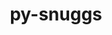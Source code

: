 ---
title: "py-snuggs"
layout: cache
categories: [package, develop]
meta: {"versions": ["1.4.1"], "compilers": ["apple-clang@=14.0.0", "apple-clang@=14.0.3", "gcc@=11.3.0", "gcc@=7.3.1"], "oss": ["amzn2", "ubuntu22.04", "ventura"], "platforms": ["darwin", "linux"], "targets": ["aarch64", "ivybridge", "x86_64_v3"], "stacks": ["ml-darwin-aarch64-mps", "ml-linux-x86_64-cpu", "ml-linux-x86_64-cuda", "root"], "num_specs": 51, "num_specs_by_stack": {"root": 51, "ml-darwin-aarch64-mps": 3, "ml-linux-x86_64-cuda": 5, "ml-linux-x86_64-cpu": 5}}
spec_details: [{"hash": "ov4nq5a2bu5mniex2xqlnzg26333rayd", "compiler": "apple-clang@=14.0.0", "versions": ["1.4.1"], "os": "ventura", "platform": "darwin", "target": "aarch64", "variants": ["build_system=python_pip"], "stacks": ["root", "ml-darwin-aarch64-mps"], "size": "-", "tarball": "https://binaries.spack.io/develop/build_cache/darwin-ventura-aarch64/apple-clang-14.0.0/py-snuggs-1.4.1/darwin-ventura-aarch64-apple-clang-14.0.0-py-snuggs-1.4.1-ov4nq5a2bu5mniex2xqlnzg26333rayd.spack"}, {"hash": "q4ng2jlchkpfcgvkwouwl6qreu6mcwwu", "compiler": "apple-clang@=14.0.0", "versions": ["1.4.1"], "os": "ventura", "platform": "darwin", "target": "aarch64", "variants": ["build_system=python_pip"], "stacks": ["root"], "size": "-", "tarball": "https://binaries.spack.io/develop/build_cache/darwin-ventura-aarch64/apple-clang-14.0.0/py-snuggs-1.4.1/darwin-ventura-aarch64-apple-clang-14.0.0-py-snuggs-1.4.1-q4ng2jlchkpfcgvkwouwl6qreu6mcwwu.spack"}, {"hash": "pfn75cfyiypikribba4anbislc6253ju", "compiler": "apple-clang@=14.0.0", "versions": ["1.4.1"], "os": "ventura", "platform": "darwin", "target": "aarch64", "variants": ["build_system=python_pip"], "stacks": ["root"], "size": "-", "tarball": "https://binaries.spack.io/develop/build_cache/darwin-ventura-aarch64/apple-clang-14.0.0/py-snuggs-1.4.1/darwin-ventura-aarch64-apple-clang-14.0.0-py-snuggs-1.4.1-pfn75cfyiypikribba4anbislc6253ju.spack"}, {"hash": "tffheughyc7yaurnyksggnyg3ukzh7r7", "compiler": "apple-clang@=14.0.0", "versions": ["1.4.1"], "os": "ventura", "platform": "darwin", "target": "aarch64", "variants": ["build_system=python_pip"], "stacks": ["root", "ml-darwin-aarch64-mps"], "size": "-", "tarball": "https://binaries.spack.io/develop/build_cache/darwin-ventura-aarch64/apple-clang-14.0.0/py-snuggs-1.4.1/darwin-ventura-aarch64-apple-clang-14.0.0-py-snuggs-1.4.1-tffheughyc7yaurnyksggnyg3ukzh7r7.spack"}, {"hash": "2yuaua6ce77c4fbcm5rhnvrozvq5clwf", "compiler": "apple-clang@=14.0.0", "versions": ["1.4.1"], "os": "ventura", "platform": "darwin", "target": "aarch64", "variants": ["build_system=python_pip"], "stacks": ["root"], "size": "-", "tarball": "https://binaries.spack.io/develop/build_cache/darwin-ventura-aarch64/apple-clang-14.0.0/py-snuggs-1.4.1/darwin-ventura-aarch64-apple-clang-14.0.0-py-snuggs-1.4.1-2yuaua6ce77c4fbcm5rhnvrozvq5clwf.spack"}, {"hash": "yiuuwzutbapfcduppiycrruaujjlctfj", "compiler": "apple-clang@=14.0.0", "versions": ["1.4.1"], "os": "ventura", "platform": "darwin", "target": "aarch64", "variants": ["build_system=python_pip"], "stacks": ["root"], "size": "-", "tarball": "https://binaries.spack.io/develop/build_cache/darwin-ventura-aarch64/apple-clang-14.0.0/py-snuggs-1.4.1/darwin-ventura-aarch64-apple-clang-14.0.0-py-snuggs-1.4.1-yiuuwzutbapfcduppiycrruaujjlctfj.spack"}, {"hash": "ncni6jyupsclkzmr2gagzr5t3eik7ao4", "compiler": "apple-clang@=14.0.0", "versions": ["1.4.1"], "os": "ventura", "platform": "darwin", "target": "aarch64", "variants": ["build_system=python_pip"], "stacks": ["root", "ml-darwin-aarch64-mps"], "size": "-", "tarball": "https://binaries.spack.io/develop/build_cache/darwin-ventura-aarch64/apple-clang-14.0.0/py-snuggs-1.4.1/darwin-ventura-aarch64-apple-clang-14.0.0-py-snuggs-1.4.1-ncni6jyupsclkzmr2gagzr5t3eik7ao4.spack"}, {"hash": "n5iiwrcsdefj7yvvy7rjbgwvrgb5icro", "compiler": "apple-clang@=14.0.3", "versions": ["1.4.1"], "os": "ventura", "platform": "darwin", "target": "aarch64", "variants": ["build_system=python_pip"], "stacks": ["root"], "size": "-", "tarball": "https://binaries.spack.io/develop/build_cache/darwin-ventura-aarch64/apple-clang-14.0.3/py-snuggs-1.4.1/darwin-ventura-aarch64-apple-clang-14.0.3-py-snuggs-1.4.1-n5iiwrcsdefj7yvvy7rjbgwvrgb5icro.spack"}, {"hash": "lktjeri2idb26tdeu6kmlzy6ibhzcjxv", "compiler": "apple-clang@=14.0.3", "versions": ["1.4.1"], "os": "ventura", "platform": "darwin", "target": "aarch64", "variants": ["build_system=python_pip"], "stacks": ["root"], "size": "-", "tarball": "https://binaries.spack.io/develop/build_cache/darwin-ventura-aarch64/apple-clang-14.0.3/py-snuggs-1.4.1/darwin-ventura-aarch64-apple-clang-14.0.3-py-snuggs-1.4.1-lktjeri2idb26tdeu6kmlzy6ibhzcjxv.spack"}, {"hash": "qkbix37ajc4xhnfrwbqozzwb5lychmly", "compiler": "apple-clang@=14.0.3", "versions": ["1.4.1"], "os": "ventura", "platform": "darwin", "target": "aarch64", "variants": ["build_system=python_pip"], "stacks": ["root"], "size": "-", "tarball": "https://binaries.spack.io/develop/build_cache/darwin-ventura-aarch64/apple-clang-14.0.3/py-snuggs-1.4.1/darwin-ventura-aarch64-apple-clang-14.0.3-py-snuggs-1.4.1-qkbix37ajc4xhnfrwbqozzwb5lychmly.spack"}, {"hash": "q7jtoqmq3bxj5qf2jnyqwp543um3an4f", "compiler": "apple-clang@=14.0.3", "versions": ["1.4.1"], "os": "ventura", "platform": "darwin", "target": "aarch64", "variants": ["build_system=python_pip"], "stacks": ["root"], "size": "-", "tarball": "https://binaries.spack.io/develop/build_cache/darwin-ventura-aarch64/apple-clang-14.0.3/py-snuggs-1.4.1/darwin-ventura-aarch64-apple-clang-14.0.3-py-snuggs-1.4.1-q7jtoqmq3bxj5qf2jnyqwp543um3an4f.spack"}, {"hash": "bluq3oklbhtbgeshzomd7oayop6xziin", "compiler": "apple-clang@=14.0.3", "versions": ["1.4.1"], "os": "ventura", "platform": "darwin", "target": "aarch64", "variants": ["build_system=python_pip"], "stacks": ["root"], "size": "-", "tarball": "https://binaries.spack.io/develop/build_cache/darwin-ventura-aarch64/apple-clang-14.0.3/py-snuggs-1.4.1/darwin-ventura-aarch64-apple-clang-14.0.3-py-snuggs-1.4.1-bluq3oklbhtbgeshzomd7oayop6xziin.spack"}, {"hash": "ljm2cjqvlwep5vjzy3yprotz7ht5d4ym", "compiler": "apple-clang@=14.0.3", "versions": ["1.4.1"], "os": "ventura", "platform": "darwin", "target": "aarch64", "variants": ["build_system=python_pip"], "stacks": ["root"], "size": "-", "tarball": "https://binaries.spack.io/develop/build_cache/darwin-ventura-aarch64/apple-clang-14.0.3/py-snuggs-1.4.1/darwin-ventura-aarch64-apple-clang-14.0.3-py-snuggs-1.4.1-ljm2cjqvlwep5vjzy3yprotz7ht5d4ym.spack"}, {"hash": "62th76o23jjujwkgffhfqcyibqqftvsb", "compiler": "apple-clang@=14.0.3", "versions": ["1.4.1"], "os": "ventura", "platform": "darwin", "target": "aarch64", "variants": ["build_system=python_pip"], "stacks": ["root"], "size": "-", "tarball": "https://binaries.spack.io/develop/build_cache/darwin-ventura-aarch64/apple-clang-14.0.3/py-snuggs-1.4.1/darwin-ventura-aarch64-apple-clang-14.0.3-py-snuggs-1.4.1-62th76o23jjujwkgffhfqcyibqqftvsb.spack"}, {"hash": "zttil2pgq4w2ia7hzqcxioo6df2fzj2r", "compiler": "gcc@=7.3.1", "versions": ["1.4.1"], "os": "amzn2", "platform": "linux", "target": "ivybridge", "variants": ["build_system=python_pip"], "stacks": ["root"], "size": "-", "tarball": "https://binaries.spack.io/develop/build_cache/linux-amzn2-ivybridge/gcc-7.3.1/py-snuggs-1.4.1/linux-amzn2-ivybridge-gcc-7.3.1-py-snuggs-1.4.1-zttil2pgq4w2ia7hzqcxioo6df2fzj2r.spack"}, {"hash": "ify4spolfgxi5ioljwqtnjc65gd56q2t", "compiler": "gcc@=7.3.1", "versions": ["1.4.1"], "os": "amzn2", "platform": "linux", "target": "ivybridge", "variants": ["build_system=python_pip"], "stacks": ["root"], "size": "-", "tarball": "https://binaries.spack.io/develop/build_cache/linux-amzn2-ivybridge/gcc-7.3.1/py-snuggs-1.4.1/linux-amzn2-ivybridge-gcc-7.3.1-py-snuggs-1.4.1-ify4spolfgxi5ioljwqtnjc65gd56q2t.spack"}, {"hash": "ef3znmgccx7t3sf52vs4umqnuwbaxqve", "compiler": "gcc@=7.3.1", "versions": ["1.4.1"], "os": "amzn2", "platform": "linux", "target": "ivybridge", "variants": ["build_system=python_pip"], "stacks": ["root"], "size": "-", "tarball": "https://binaries.spack.io/develop/build_cache/linux-amzn2-ivybridge/gcc-7.3.1/py-snuggs-1.4.1/linux-amzn2-ivybridge-gcc-7.3.1-py-snuggs-1.4.1-ef3znmgccx7t3sf52vs4umqnuwbaxqve.spack"}, {"hash": "tjtimjzlhddmfvkhnmisjnvkzyzqzcp2", "compiler": "gcc@=7.3.1", "versions": ["1.4.1"], "os": "amzn2", "platform": "linux", "target": "x86_64_v3", "variants": ["build_system=python_pip"], "stacks": ["root"], "size": "-", "tarball": "https://binaries.spack.io/develop/build_cache/linux-amzn2-x86_64_v3/gcc-7.3.1/py-snuggs-1.4.1/linux-amzn2-x86_64_v3-gcc-7.3.1-py-snuggs-1.4.1-tjtimjzlhddmfvkhnmisjnvkzyzqzcp2.spack"}, {"hash": "67nmwpk5ywjov3mz7lhaqpgpsc6ewg6l", "compiler": "gcc@=7.3.1", "versions": ["1.4.1"], "os": "amzn2", "platform": "linux", "target": "x86_64_v3", "variants": [], "stacks": ["root"], "size": "-", "tarball": "https://binaries.spack.io/develop/build_cache/linux-amzn2-x86_64_v3/gcc-7.3.1/py-snuggs-1.4.1/linux-amzn2-x86_64_v3-gcc-7.3.1-py-snuggs-1.4.1-67nmwpk5ywjov3mz7lhaqpgpsc6ewg6l.spack"}, {"hash": "6e6wvcugdkxpacpzkvxw4srrianx4g4l", "compiler": "gcc@=7.3.1", "versions": ["1.4.1"], "os": "amzn2", "platform": "linux", "target": "x86_64_v3", "variants": ["build_system=python_pip"], "stacks": ["root"], "size": "-", "tarball": "https://binaries.spack.io/develop/build_cache/linux-amzn2-x86_64_v3/gcc-7.3.1/py-snuggs-1.4.1/linux-amzn2-x86_64_v3-gcc-7.3.1-py-snuggs-1.4.1-6e6wvcugdkxpacpzkvxw4srrianx4g4l.spack"}, {"hash": "oyn6aha2uupv52rg26bj3tl6h2houohi", "compiler": "gcc@=7.3.1", "versions": ["1.4.1"], "os": "amzn2", "platform": "linux", "target": "x86_64_v3", "variants": [], "stacks": ["root"], "size": "-", "tarball": "https://binaries.spack.io/develop/build_cache/linux-amzn2-x86_64_v3/gcc-7.3.1/py-snuggs-1.4.1/linux-amzn2-x86_64_v3-gcc-7.3.1-py-snuggs-1.4.1-oyn6aha2uupv52rg26bj3tl6h2houohi.spack"}, {"hash": "mcjeylzxfxxzdnde5eblvbjzqmfght2c", "compiler": "gcc@=7.3.1", "versions": ["1.4.1"], "os": "amzn2", "platform": "linux", "target": "x86_64_v3", "variants": ["build_system=python_pip"], "stacks": ["root"], "size": "-", "tarball": "https://binaries.spack.io/develop/build_cache/linux-amzn2-x86_64_v3/gcc-7.3.1/py-snuggs-1.4.1/linux-amzn2-x86_64_v3-gcc-7.3.1-py-snuggs-1.4.1-mcjeylzxfxxzdnde5eblvbjzqmfght2c.spack"}, {"hash": "czitklfyveabtjmrjkjzxx7kcic4654u", "compiler": "gcc@=11.3.0", "versions": ["1.4.1"], "os": "ubuntu22.04", "platform": "linux", "target": "x86_64_v3", "variants": ["build_system=python_pip"], "stacks": ["root"], "size": "-", "tarball": "https://binaries.spack.io/develop/build_cache/linux-ubuntu22.04-x86_64_v3/gcc-11.3.0/py-snuggs-1.4.1/linux-ubuntu22.04-x86_64_v3-gcc-11.3.0-py-snuggs-1.4.1-czitklfyveabtjmrjkjzxx7kcic4654u.spack"}, {"hash": "gi3slp6npuydc65yp33uhlpwdzti4dkm", "compiler": "gcc@=11.3.0", "versions": ["1.4.1"], "os": "ubuntu22.04", "platform": "linux", "target": "x86_64_v3", "variants": ["build_system=python_pip"], "stacks": ["root"], "size": "-", "tarball": "https://binaries.spack.io/develop/build_cache/linux-ubuntu22.04-x86_64_v3/gcc-11.3.0/py-snuggs-1.4.1/linux-ubuntu22.04-x86_64_v3-gcc-11.3.0-py-snuggs-1.4.1-gi3slp6npuydc65yp33uhlpwdzti4dkm.spack"}, {"hash": "v5byltxrcghyfgmldn2k7ipbb4bodioo", "compiler": "gcc@=11.3.0", "versions": ["1.4.1"], "os": "ubuntu22.04", "platform": "linux", "target": "x86_64_v3", "variants": ["build_system=python_pip"], "stacks": ["root"], "size": "-", "tarball": "https://binaries.spack.io/develop/build_cache/linux-ubuntu22.04-x86_64_v3/gcc-11.3.0/py-snuggs-1.4.1/linux-ubuntu22.04-x86_64_v3-gcc-11.3.0-py-snuggs-1.4.1-v5byltxrcghyfgmldn2k7ipbb4bodioo.spack"}, {"hash": "w4zjkoyj3lqjnmenkzfpodigxpro77tc", "compiler": "gcc@=11.3.0", "versions": ["1.4.1"], "os": "ubuntu22.04", "platform": "linux", "target": "x86_64_v3", "variants": ["build_system=python_pip"], "stacks": ["ml-linux-x86_64-cuda", "root"], "size": "-", "tarball": "https://binaries.spack.io/develop/build_cache/linux-ubuntu22.04-x86_64_v3/gcc-11.3.0/py-snuggs-1.4.1/linux-ubuntu22.04-x86_64_v3-gcc-11.3.0-py-snuggs-1.4.1-w4zjkoyj3lqjnmenkzfpodigxpro77tc.spack"}, {"hash": "na7jj6nzvjzsl47hsjokmdsxyfnfqhj2", "compiler": "gcc@=11.3.0", "versions": ["1.4.1"], "os": "ubuntu22.04", "platform": "linux", "target": "x86_64_v3", "variants": ["build_system=python_pip"], "stacks": ["root"], "size": "-", "tarball": "https://binaries.spack.io/develop/build_cache/linux-ubuntu22.04-x86_64_v3/gcc-11.3.0/py-snuggs-1.4.1/linux-ubuntu22.04-x86_64_v3-gcc-11.3.0-py-snuggs-1.4.1-na7jj6nzvjzsl47hsjokmdsxyfnfqhj2.spack"}, {"hash": "bjtkipncw7cmb6cljfhphu6f73x77jon", "compiler": "gcc@=11.3.0", "versions": ["1.4.1"], "os": "ubuntu22.04", "platform": "linux", "target": "x86_64_v3", "variants": ["build_system=python_pip"], "stacks": ["root"], "size": "-", "tarball": "https://binaries.spack.io/develop/build_cache/linux-ubuntu22.04-x86_64_v3/gcc-11.3.0/py-snuggs-1.4.1/linux-ubuntu22.04-x86_64_v3-gcc-11.3.0-py-snuggs-1.4.1-bjtkipncw7cmb6cljfhphu6f73x77jon.spack"}, {"hash": "zs4s7teeosathkcatqdd2uemf74mczm3", "compiler": "gcc@=11.3.0", "versions": ["1.4.1"], "os": "ubuntu22.04", "platform": "linux", "target": "x86_64_v3", "variants": ["build_system=python_pip"], "stacks": ["root"], "size": "-", "tarball": "https://binaries.spack.io/develop/build_cache/linux-ubuntu22.04-x86_64_v3/gcc-11.3.0/py-snuggs-1.4.1/linux-ubuntu22.04-x86_64_v3-gcc-11.3.0-py-snuggs-1.4.1-zs4s7teeosathkcatqdd2uemf74mczm3.spack"}, {"hash": "w4gd74m2jlrka2adtcq2obnbsmmdzkvf", "compiler": "gcc@=11.3.0", "versions": ["1.4.1"], "os": "ubuntu22.04", "platform": "linux", "target": "x86_64_v3", "variants": ["build_system=python_pip"], "stacks": ["ml-linux-x86_64-cuda", "root"], "size": "-", "tarball": "https://binaries.spack.io/develop/build_cache/linux-ubuntu22.04-x86_64_v3/gcc-11.3.0/py-snuggs-1.4.1/linux-ubuntu22.04-x86_64_v3-gcc-11.3.0-py-snuggs-1.4.1-w4gd74m2jlrka2adtcq2obnbsmmdzkvf.spack"}, {"hash": "pxfhh5nf7jjdwrhri4lg7st6ovvupdme", "compiler": "gcc@=11.3.0", "versions": ["1.4.1"], "os": "ubuntu22.04", "platform": "linux", "target": "x86_64_v3", "variants": ["build_system=python_pip"], "stacks": ["root"], "size": "-", "tarball": "https://binaries.spack.io/develop/build_cache/linux-ubuntu22.04-x86_64_v3/gcc-11.3.0/py-snuggs-1.4.1/linux-ubuntu22.04-x86_64_v3-gcc-11.3.0-py-snuggs-1.4.1-pxfhh5nf7jjdwrhri4lg7st6ovvupdme.spack"}, {"hash": "ql6e5lgdyjvp573gtowwwaavyrmk4bdt", "compiler": "gcc@=11.3.0", "versions": ["1.4.1"], "os": "ubuntu22.04", "platform": "linux", "target": "x86_64_v3", "variants": ["build_system=python_pip"], "stacks": ["ml-linux-x86_64-cpu", "root"], "size": "-", "tarball": "https://binaries.spack.io/develop/build_cache/linux-ubuntu22.04-x86_64_v3/gcc-11.3.0/py-snuggs-1.4.1/linux-ubuntu22.04-x86_64_v3-gcc-11.3.0-py-snuggs-1.4.1-ql6e5lgdyjvp573gtowwwaavyrmk4bdt.spack"}, {"hash": "yorroslvzgsrfewvmk5ztwbpr7o5mo6f", "compiler": "gcc@=11.3.0", "versions": ["1.4.1"], "os": "ubuntu22.04", "platform": "linux", "target": "x86_64_v3", "variants": ["build_system=python_pip"], "stacks": ["root"], "size": "-", "tarball": "https://binaries.spack.io/develop/build_cache/linux-ubuntu22.04-x86_64_v3/gcc-11.3.0/py-snuggs-1.4.1/linux-ubuntu22.04-x86_64_v3-gcc-11.3.0-py-snuggs-1.4.1-yorroslvzgsrfewvmk5ztwbpr7o5mo6f.spack"}, {"hash": "g2gopftrqgp3w7ozvi7kxpxajhlszmlm", "compiler": "gcc@=11.3.0", "versions": ["1.4.1"], "os": "ubuntu22.04", "platform": "linux", "target": "x86_64_v3", "variants": ["build_system=python_pip"], "stacks": ["ml-linux-x86_64-cpu", "root"], "size": "-", "tarball": "https://binaries.spack.io/develop/build_cache/linux-ubuntu22.04-x86_64_v3/gcc-11.3.0/py-snuggs-1.4.1/linux-ubuntu22.04-x86_64_v3-gcc-11.3.0-py-snuggs-1.4.1-g2gopftrqgp3w7ozvi7kxpxajhlszmlm.spack"}, {"hash": "lht5yiuv5pzn67k3qwt24ydrwhv27ffv", "compiler": "gcc@=11.3.0", "versions": ["1.4.1"], "os": "ubuntu22.04", "platform": "linux", "target": "x86_64_v3", "variants": ["build_system=python_pip"], "stacks": ["root"], "size": "-", "tarball": "https://binaries.spack.io/develop/build_cache/linux-ubuntu22.04-x86_64_v3/gcc-11.3.0/py-snuggs-1.4.1/linux-ubuntu22.04-x86_64_v3-gcc-11.3.0-py-snuggs-1.4.1-lht5yiuv5pzn67k3qwt24ydrwhv27ffv.spack"}, {"hash": "tygibgn2xgmiubms4b77xsev5itp2hxl", "compiler": "gcc@=11.3.0", "versions": ["1.4.1"], "os": "ubuntu22.04", "platform": "linux", "target": "x86_64_v3", "variants": ["build_system=python_pip"], "stacks": ["root"], "size": "-", "tarball": "https://binaries.spack.io/develop/build_cache/linux-ubuntu22.04-x86_64_v3/gcc-11.3.0/py-snuggs-1.4.1/linux-ubuntu22.04-x86_64_v3-gcc-11.3.0-py-snuggs-1.4.1-tygibgn2xgmiubms4b77xsev5itp2hxl.spack"}, {"hash": "774v64qbagna2ij2a6yxm6m2xfjliws7", "compiler": "gcc@=11.3.0", "versions": ["1.4.1"], "os": "ubuntu22.04", "platform": "linux", "target": "x86_64_v3", "variants": ["build_system=python_pip"], "stacks": ["ml-linux-x86_64-cuda", "root"], "size": "-", "tarball": "https://binaries.spack.io/develop/build_cache/linux-ubuntu22.04-x86_64_v3/gcc-11.3.0/py-snuggs-1.4.1/linux-ubuntu22.04-x86_64_v3-gcc-11.3.0-py-snuggs-1.4.1-774v64qbagna2ij2a6yxm6m2xfjliws7.spack"}, {"hash": "53lasvhbsi3ngvx4fu223zjliuatl5cm", "compiler": "gcc@=11.3.0", "versions": ["1.4.1"], "os": "ubuntu22.04", "platform": "linux", "target": "x86_64_v3", "variants": ["build_system=python_pip"], "stacks": ["ml-linux-x86_64-cuda", "root"], "size": "-", "tarball": "https://binaries.spack.io/develop/build_cache/linux-ubuntu22.04-x86_64_v3/gcc-11.3.0/py-snuggs-1.4.1/linux-ubuntu22.04-x86_64_v3-gcc-11.3.0-py-snuggs-1.4.1-53lasvhbsi3ngvx4fu223zjliuatl5cm.spack"}, {"hash": "yokxk534suaozy5baexa5u4d52kf5v5e", "compiler": "gcc@=11.3.0", "versions": ["1.4.1"], "os": "ubuntu22.04", "platform": "linux", "target": "x86_64_v3", "variants": ["build_system=python_pip"], "stacks": ["root"], "size": "-", "tarball": "https://binaries.spack.io/develop/build_cache/linux-ubuntu22.04-x86_64_v3/gcc-11.3.0/py-snuggs-1.4.1/linux-ubuntu22.04-x86_64_v3-gcc-11.3.0-py-snuggs-1.4.1-yokxk534suaozy5baexa5u4d52kf5v5e.spack"}, {"hash": "mzy7utmeb7vb6vlomdupgpcdvdeurxfd", "compiler": "gcc@=11.3.0", "versions": ["1.4.1"], "os": "ubuntu22.04", "platform": "linux", "target": "x86_64_v3", "variants": ["build_system=python_pip"], "stacks": ["root"], "size": "-", "tarball": "https://binaries.spack.io/develop/build_cache/linux-ubuntu22.04-x86_64_v3/gcc-11.3.0/py-snuggs-1.4.1/linux-ubuntu22.04-x86_64_v3-gcc-11.3.0-py-snuggs-1.4.1-mzy7utmeb7vb6vlomdupgpcdvdeurxfd.spack"}, {"hash": "awrj4utixatdwv6zomlyfoiajabt35ap", "compiler": "gcc@=11.3.0", "versions": ["1.4.1"], "os": "ubuntu22.04", "platform": "linux", "target": "x86_64_v3", "variants": ["build_system=python_pip"], "stacks": ["ml-linux-x86_64-cpu", "root"], "size": "-", "tarball": "https://binaries.spack.io/develop/build_cache/linux-ubuntu22.04-x86_64_v3/gcc-11.3.0/py-snuggs-1.4.1/linux-ubuntu22.04-x86_64_v3-gcc-11.3.0-py-snuggs-1.4.1-awrj4utixatdwv6zomlyfoiajabt35ap.spack"}, {"hash": "gft44j3nrn3l7mgn6bekxxu2mh2d4byk", "compiler": "gcc@=11.3.0", "versions": ["1.4.1"], "os": "ubuntu22.04", "platform": "linux", "target": "x86_64_v3", "variants": ["build_system=python_pip"], "stacks": ["root"], "size": "-", "tarball": "https://binaries.spack.io/develop/build_cache/linux-ubuntu22.04-x86_64_v3/gcc-11.3.0/py-snuggs-1.4.1/linux-ubuntu22.04-x86_64_v3-gcc-11.3.0-py-snuggs-1.4.1-gft44j3nrn3l7mgn6bekxxu2mh2d4byk.spack"}, {"hash": "v45gvambwo4oxm4pfu7m5jeeousmsj6i", "compiler": "gcc@=11.3.0", "versions": ["1.4.1"], "os": "ubuntu22.04", "platform": "linux", "target": "x86_64_v3", "variants": ["build_system=python_pip"], "stacks": ["root"], "size": "-", "tarball": "https://binaries.spack.io/develop/build_cache/linux-ubuntu22.04-x86_64_v3/gcc-11.3.0/py-snuggs-1.4.1/linux-ubuntu22.04-x86_64_v3-gcc-11.3.0-py-snuggs-1.4.1-v45gvambwo4oxm4pfu7m5jeeousmsj6i.spack"}, {"hash": "wzfcdyqjnfjwbixktio2s6yxbvcqhvtv", "compiler": "gcc@=11.3.0", "versions": ["1.4.1"], "os": "ubuntu22.04", "platform": "linux", "target": "x86_64_v3", "variants": ["build_system=python_pip"], "stacks": ["ml-linux-x86_64-cuda", "root"], "size": "-", "tarball": "https://binaries.spack.io/develop/build_cache/linux-ubuntu22.04-x86_64_v3/gcc-11.3.0/py-snuggs-1.4.1/linux-ubuntu22.04-x86_64_v3-gcc-11.3.0-py-snuggs-1.4.1-wzfcdyqjnfjwbixktio2s6yxbvcqhvtv.spack"}, {"hash": "sqvjv7j2jgeab6y4fpiwfsfuamtlj2ka", "compiler": "gcc@=11.3.0", "versions": ["1.4.1"], "os": "ubuntu22.04", "platform": "linux", "target": "x86_64_v3", "variants": ["build_system=python_pip"], "stacks": ["root"], "size": "-", "tarball": "https://binaries.spack.io/develop/build_cache/linux-ubuntu22.04-x86_64_v3/gcc-11.3.0/py-snuggs-1.4.1/linux-ubuntu22.04-x86_64_v3-gcc-11.3.0-py-snuggs-1.4.1-sqvjv7j2jgeab6y4fpiwfsfuamtlj2ka.spack"}, {"hash": "srvuf2ddi56b5up77imdpwgcpstphoou", "compiler": "gcc@=11.3.0", "versions": ["1.4.1"], "os": "ubuntu22.04", "platform": "linux", "target": "x86_64_v3", "variants": ["build_system=python_pip"], "stacks": ["root"], "size": "-", "tarball": "https://binaries.spack.io/develop/build_cache/linux-ubuntu22.04-x86_64_v3/gcc-11.3.0/py-snuggs-1.4.1/linux-ubuntu22.04-x86_64_v3-gcc-11.3.0-py-snuggs-1.4.1-srvuf2ddi56b5up77imdpwgcpstphoou.spack"}, {"hash": "uuswjp5f5bh2fegx3tdpyvpcs5bicmsn", "compiler": "gcc@=11.3.0", "versions": ["1.4.1"], "os": "ubuntu22.04", "platform": "linux", "target": "x86_64_v3", "variants": ["build_system=python_pip"], "stacks": ["ml-linux-x86_64-cpu", "root"], "size": "-", "tarball": "https://binaries.spack.io/develop/build_cache/linux-ubuntu22.04-x86_64_v3/gcc-11.3.0/py-snuggs-1.4.1/linux-ubuntu22.04-x86_64_v3-gcc-11.3.0-py-snuggs-1.4.1-uuswjp5f5bh2fegx3tdpyvpcs5bicmsn.spack"}, {"hash": "556ewrunk7xfejekbpkslsjjkllrlms4", "compiler": "gcc@=11.3.0", "versions": ["1.4.1"], "os": "ubuntu22.04", "platform": "linux", "target": "x86_64_v3", "variants": ["build_system=python_pip"], "stacks": ["root"], "size": "-", "tarball": "https://binaries.spack.io/develop/build_cache/linux-ubuntu22.04-x86_64_v3/gcc-11.3.0/py-snuggs-1.4.1/linux-ubuntu22.04-x86_64_v3-gcc-11.3.0-py-snuggs-1.4.1-556ewrunk7xfejekbpkslsjjkllrlms4.spack"}, {"hash": "nytkvvbyuhx3yhnkvyn6fdxkf6ij22c4", "compiler": "gcc@=11.3.0", "versions": ["1.4.1"], "os": "ubuntu22.04", "platform": "linux", "target": "x86_64_v3", "variants": ["build_system=python_pip"], "stacks": ["ml-linux-x86_64-cpu", "root"], "size": "-", "tarball": "https://binaries.spack.io/develop/build_cache/linux-ubuntu22.04-x86_64_v3/gcc-11.3.0/py-snuggs-1.4.1/linux-ubuntu22.04-x86_64_v3-gcc-11.3.0-py-snuggs-1.4.1-nytkvvbyuhx3yhnkvyn6fdxkf6ij22c4.spack"}, {"hash": "sryfhe4xxecwljwaog3wh6d3kpafnohh", "compiler": "gcc@=11.3.0", "versions": ["1.4.1"], "os": "ubuntu22.04", "platform": "linux", "target": "x86_64_v3", "variants": ["build_system=python_pip"], "stacks": ["root"], "size": "-", "tarball": "https://binaries.spack.io/develop/build_cache/linux-ubuntu22.04-x86_64_v3/gcc-11.3.0/py-snuggs-1.4.1/linux-ubuntu22.04-x86_64_v3-gcc-11.3.0-py-snuggs-1.4.1-sryfhe4xxecwljwaog3wh6d3kpafnohh.spack"}, {"hash": "n7gpszmhzon3esxmc6ljbhp3j25c6zoi", "compiler": "gcc@=11.3.0", "versions": ["1.4.1"], "os": "ubuntu22.04", "platform": "linux", "target": "x86_64_v3", "variants": ["build_system=python_pip"], "stacks": ["root"], "size": "-", "tarball": "https://binaries.spack.io/develop/build_cache/linux-ubuntu22.04-x86_64_v3/gcc-11.3.0/py-snuggs-1.4.1/linux-ubuntu22.04-x86_64_v3-gcc-11.3.0-py-snuggs-1.4.1-n7gpszmhzon3esxmc6ljbhp3j25c6zoi.spack"}]
---